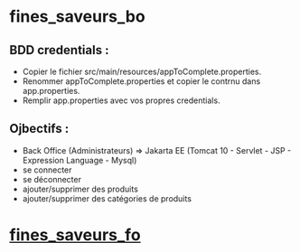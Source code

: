 ﻿# fines_saveurs_bo

## BDD credentials :
- Copier le fichier src/main/resources/appToComplete.properties.
- Renommer appToComplete.properties et copier le contrnu dans app.properties.
- Remplir app.properties avec vos propres credentials.

## Ojbectifs : 
- Back Office (Administrateurs) => Jakarta EE (Tomcat 10 - Servlet - JSP - Expression Language - Mysql)
- se connecter
- se déconnecter
- ajouter/supprimer des produits
- ajouter/supprimer des catégories de produits

 # [fines_saveurs_fo](https://github.com/MarieChanaron/fines_saveurs_fo)
